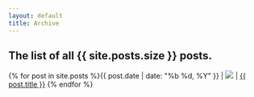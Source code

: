 ```yaml
---
layout: default
title: Archive
---
```

<h2 id="intro">The list of all {{ site.posts.size }} posts.</h2>
<div id="post" markdown="1">
{% for post in site.posts %}{{ post.date | date: "%b %d, %Y" }} |&nbsp;<img class="archive" src="/images/{{ post.layout }}.gif">&nbsp;| <a href="{{ post.url }}">{{ post.title }}</a>
{% endfor %}
</div>